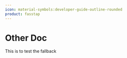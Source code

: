 ```yaml
---
icon: material-symbols:developer-guide-outline-rounded
product: fasstap
---
```


# Other Doc

This is to test the fallback

